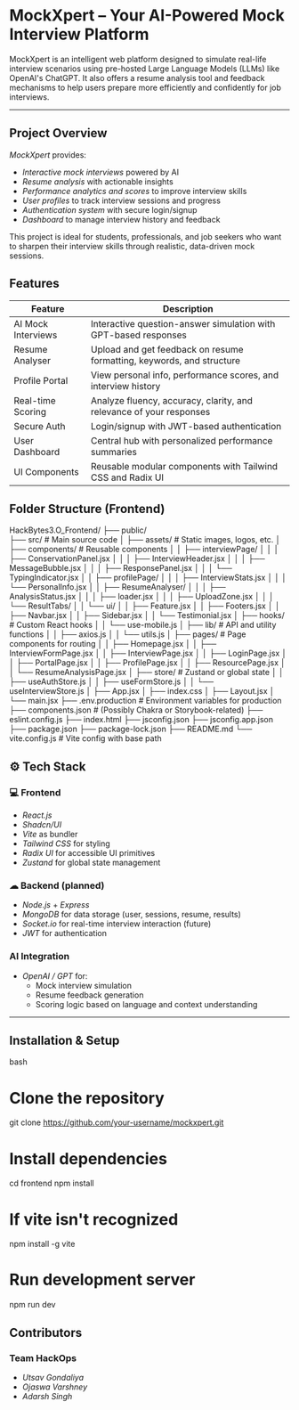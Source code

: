 #  MockXpert – Your AI-Powered Mock Interview Platform

MockXpert is an intelligent web platform designed to simulate real-life interview scenarios using pre-hosted Large Language Models (LLMs) like OpenAI's ChatGPT. It also offers a resume analysis tool and feedback mechanisms to help users prepare more efficiently and confidently for job interviews.

---

##  Project Overview

*MockXpert* provides:

- *Interactive mock interviews* powered by AI  
- *Resume analysis* with actionable insights  
- *Performance analytics and scores* to improve interview skills  
- *User profiles* to track interview sessions and progress  
- *Authentication system* with secure login/signup  
- *Dashboard* to manage interview history and feedback  

This project is ideal for students, professionals, and job seekers who want to sharpen their interview skills through realistic, data-driven mock sessions.



##  Features


| Feature              | Description                                                                 |
|----------------------|-----------------------------------------------------------------------------|
| AI Mock Interviews    | Interactive question-answer simulation with GPT-based responses             |
| Resume Analyser       | Upload and get feedback on resume formatting, keywords, and structure       |
| Profile Portal        | View personal info, performance scores, and interview history               |
| Real-time Scoring     | Analyze fluency, accuracy, clarity, and relevance of your responses         |
| Secure Auth           | Login/signup with JWT-based authentication                                  |
| User Dashboard        | Central hub with personalized performance summaries                         |
| UI Components         | Reusable modular components with Tailwind CSS and Radix UI                  |




## Folder Structure (Frontend)


HackBytes3.O_Frontend/
├── public/            
├── src/                        # Main source code
│   ├── assets/                # Static images, logos, etc.
│   ├── components/            # Reusable components
│   │   ├── interviewPage/
│   │   │   ├── ConservationPanel.jsx
│   │   │   ├── InterviewHeader.jsx
│   │   │   ├── MessageBubble.jsx
│   │   │   ├── ResponsePanel.jsx
│   │   │   └── TypingIndicator.jsx
│   │   ├── profilePage/
│   │   │   ├── InterviewStats.jsx
│   │   │   └── PersonalInfo.jsx
│   │   ├── ResumeAnalyser/
│   │   │   ├── AnalysisStatus.jsx
│   │   │   ├── loader.jsx
│   │   │   ├── UploadZone.jsx
│   │   │   └── ResultTabs/
│   │   └── ui/
│   │   ├── Feature.jsx
│   │   ├── Footers.jsx
│   │   ├── Navbar.jsx
│   │   ├── Sidebar.jsx
│   │   └── Testimonial.jsx
│   ├── hooks/                 # Custom React hooks
│   │   └── use-mobile.js
│   ├── lib/                   # API and utility functions
│   │   ├── axios.js
│   │   └── utils.js
│   ├── pages/                 # Page components for routing
│   │   ├── Homepage.jsx
│   │   ├── InterviewFormPage.jsx
│   │   ├── InterviewPage.jsx
│   │   ├── LoginPage.jsx
│   │   ├── PortalPage.jsx
│   │   ├── ProfilePage.jsx
│   │   ├── ResourcePage.jsx
│   │   └── ResumeAnalysisPage.jsx
│   ├── store/                 # Zustand or global state
│   │   ├── useAuthStore.js
│   │   ├── useFormStore.js
│   │   └── useInterviewStore.js
│   ├── App.jsx
│   ├── index.css
│   ├── Layout.jsx
│   └── main.jsx
├── .env.production            # Environment variables for production
├── components.json            # (Possibly Chakra or Storybook-related)
├── eslint.config.js
├── index.html
├── jsconfig.json
├── jsconfig.app.json
├── package.json
├── package-lock.json
├── README.md
└── vite.config.js             # Vite config with base path



## ⚙ Tech Stack

### 💻 Frontend
- *React.js*
- *Shadcn/UI*
- *Vite* as bundler
- *Tailwind CSS* for styling
- *Radix UI* for accessible UI primitives
- *Zustand* for global state management

### ☁ Backend (planned)
- *Node.js* + *Express*
- *MongoDB* for data storage (user, sessions, resume, results)
- *Socket.io* for real-time interview interaction (future)
- *JWT* for authentication

###  AI Integration
- *OpenAI / GPT* for:
  - Mock interview simulation
  - Resume feedback generation
  - Scoring logic based on language and context understanding

---

##  Installation & Setup

bash
# Clone the repository
git clone https://github.com/your-username/mockxpert.git

# Install dependencies
cd frontend
npm install

# If vite isn't recognized
npm install -g vite

# Run development server
npm run dev

##  Contributors

###  Team HackOps
- *Utsav Gondaliya*
- *Ojaswa Varshney*
- *Adarsh Singh*